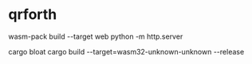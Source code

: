 # qrforth

wasm-pack build --target web
python -m http.server

cargo bloat
cargo build --target=wasm32-unknown-unknown --release